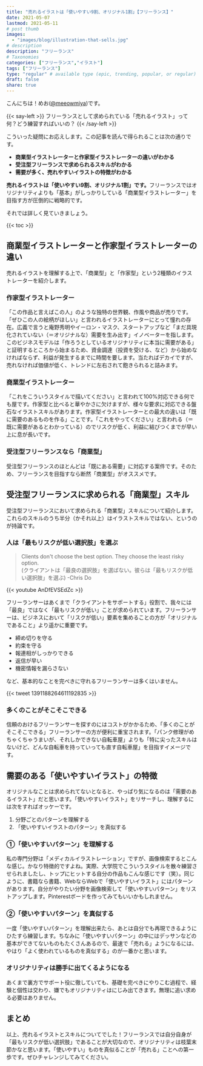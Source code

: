 ```yaml
---
title: "売れるイラストは「使いやすい9割、オリジナル1割」【フリーランス】"
date: 2021-05-07
lastmod: 2021-05-11
# post thumb
images:
  - "images/blog/illustration-that-sells.jpg"
# description
description: "フリーランス"
# Taxonomies
categories: ["フリーランス","イラスト"]
tags: ["フリーランス"]
type: "regular" # available type (epic, trending, popular, or regular)
draft: false
share: true
---
```


こんにちは！めお(<u><a href="https://twitter.com/meeowmiya">@meeowmiya</a></u>)です。

{{< say-left >}}
フリーランスとして求められている「売れるイラスト」って何？どう練習すればいいの？
{{< /say-left >}}

こういった疑問にお応えします。この記事を読んで得られることは次の通りです。


* **商業型イラストレーターと作家型イラストレーターの違いがわかる**
* **受注型フリーランスで求められるスキルがわかる**
* **需要が多く、売れやすいイラストの特徴がわかる**

<span class="keiko-red">**売れるイラストは「使いやすい9割、オリジナル1割」です。**</span>フリーランスではオリジナリティよりも「基本」がしっかりしている「商業型イラストレーター」を目指す方が圧倒的に戦略的です。


それでは詳しく見ていきましょう。

{{< toc >}}

## 商業型イラストレーターと作家型イラストレーターの違い

売れるイラストを理解する上で、「商業型」と「作家型」という2種類のイラストレーターを紹介します。

### 作家型イラストレーター

「この作品と言えばこの人」のような独特の世界観、作風や商品が売りです。「ぜひこの人の絵柄がほしい」と言われるイラストレーターにとって憧れの存在。広義で言うと庵野秀明やイーロン・マスク、スタートアップなど「まだ具現化されていない（＝オリジナルな）需要を生み出す」イノベーターを指します。このビジネスモデルは「作ろうとしているオリジナリティに本当に需要がある」と証明するところから始まるため、資金調達（投資を受ける、など）から始めなければならず、利益が発生するまでに時間を要します。当たればデカイですが、売れなければ価値が低く、トレンドに左右されて飽きられると詰みます。

### 商業型イラストレーター

「これをこういうスタイルで描いてください」と言われて100%対応できる何でも屋です。作家型と比べると華やかさに欠けますが、様々な要求に対応できる盤石なイラストスキルがあります。作家型イラストレーターとの最大の違いは「既に需要のあるものを作る」ことです。「これをやってください」と言われる（＝既に需要があるとわかっている）のでリスクが低く、利益に結びつくまでが早い上に息が長いです。


### 受注型フリーランスなら「商業型」

受注型フリーランスのほとんどは「既にある需要」に対応する案件です。そのため、フリーランスを目指すなら断然「商業型」がオススメです。

## 受注型フリーランスに求められる「商業型」スキル

受注型フリーランスにおいて求められる「商業型」スキルについて紹介します。これらのスキルのうち半分（かそれ以上）はイラストスキルではない、というのが持論です。

### 人は「最もリスクが低い選択肢」を選ぶ

> Clients don't choose the best option. They choose the least risky option.<br>
(クライアントは「最良の選択肢」を選ばない。彼らは「最もリスクが低い選択肢」を選ぶ) -Chris Do 

{{< youtube AnDfEVSEdZc >}}

フリーランサーはあくまで「クライアントをサポートする」役割で、我々には「最良」ではなく「最もリスクが低い」ことが求められています。フリーランサーは、ビジネスにおいて「リスクが低い」要素を集めることの方が「オリジナルであること」より遥かに重要です。

* 締め切りを守る
* 約束を守る
* 報連相がしっかりできる
* 返信が早い
* 機密情報を漏らさない

など、基本的なことを完ぺきに守れるフリーランサーは多くはいません。

{{< tweet 1391188264611192835 >}}

### 多くのことがそこそこできる

信頼のおけるフリーランサーを探すのにはコストがかかるため、「多くのことがそこそこできる」フリーランサーの方が便利に重宝されます。「パンク修理がめちゃくちゃうまいが、それしかできない自転車屋」よりも「特に尖ったスキルはないけど、どんな自転車を持っていっても直す自転車屋」を目指すイメージです。

## 需要のある「使いやすいイラスト」の特徴

オリジナルなことは求められてないとなると、やっぱり気になるのは「需要のあるイラスト」だと思います。「使いやすいイラスト」をリサーチし、理解するには次をすればオッケーです。

1. 分野ごとのパターンを理解する
2. 「使いやすいイラストのパターン」を真似する

### ①「使いやすいパターン」を理解する

私の専門分野は「メディカルイラストレーション」ですが、画像検索するとこんな感じ。かなり特徴的ですよね。実際、大学院でこういうスタイルを散々練習させられましたし、トップにヒットする自分の作品もこんな感じです（笑）。同じように、書籍なら書籍、WebならWebで「使いやすいイラスト」にはパターンがあります。自分がやりたい分野を画像検索して「使いやすいパターン」をリストアップします。Pinterestボードを作ってみてもいいかもしれません。

### ②「使いやすいパターン」を真似する

一度「使いやすいパターン」を理解出来たら、あとは自分でも再現できるようにひたすら練習します。ちなみに「使いやすいパターン」の中にはデッサンなどの基本ができてないものもたくさんあるので、最速で「売れる」ようになるには、やはり「よく使われているものを真似する」のが一番かと思います。

### オリジナリティは勝手に出てくるようになる

あくまで裏方でサポート役に徹していても、基礎を完ぺきにやりこむ過程で、経験と個性は交わり、嫌でもオリジナリティはにじみ出てきます。無理に追い求める必要はありません。


## まとめ

以上、売れるイラストとスキルについてでした！フリーランスでは自分自身が「最もリスクが低い選択肢」であることが大切なので、オリジナリティは枝葉末節かなと思います。「使いやすい」ものを真似ることが「売れる」ことへの第一歩です。ぜひチャレンジしてみてください。